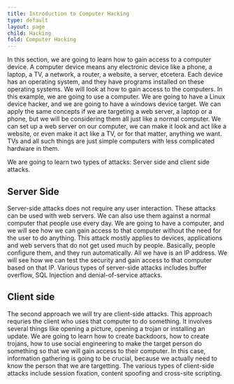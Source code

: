 ```yaml
---
title: Introduction to Computer Hacking
type: default
layout: page
child: Hacking
fold: Computer Hacking
---
```


In this section, we are going to learn how to gain access to a computer device.
A computer device means any electronic device like a phone, a laptop, a TV, a
network, a router, a website, a server, etcetera. Each device has an operating
system, and they have programs installed on these operating systems. We will
look at how to gain access to the computers. In this example, we are going to
use a computer. We are going to have a Linux device hacker, and we are going
to have a windows device target. We can apply the same concepts if we are
targeting a web server, a laptop or a phone, but we will be considering them all
just like a normal computer. We can set up a web server on our computer, we can
make it look and act like a website, or even make it act like a TV, or for that
matter, anything we want. TVs and all such things are just simple computers
with less complicated hardware in them.

We are going to learn two types of attacks: Server side and client side attacks.

## Server Side

Server-side attacks does not require any user interaction. These attacks can be
used with web servers. We can also use them against a normal computer that
people use every day. We are going to have a computer, and we will see how we
can gain access to that computer without the need for the user to do anything.
This attack mostly applies to devices, applications and web servers that do
not get used much by people. Basically, people configure them, and they run
automatically. All we have is an IP address. We will see how we can test the
security and gain access to that computer based on that IP. Various types of
server-side attacks includes buffer overflow, SQL Injection and
denial-of-service attacks.

## Client side

The second approach we will try are client-side attacks. This approach requries
the client who uses that computer to do something. It involves several things
like opening a picture, opening a trojan or installing an update. We are going
to learn how to create backdoors, how to create trojans, how to use social
engineering to make the target person do something so that we will gain
access to their computer. In this case, information gathering is going to
be crucial, because we actually need to know the person that we are
targetting. The various types of client-side attacks include session fixation,
content spoofing and cross-site scripting.
